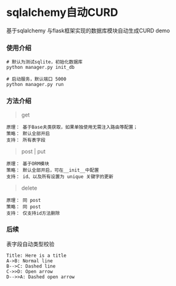 # sqlalchemy自动CURD

基于sqlalchemy 与flask框架实现的数据库模块自动生成CURD demo

### 使用介绍


	# 默认为测试sqlite，初始化数据库
	python manager.py init_db		
	
	# 启动服务，默认端口 5000	
	python manager.py run				


### 方法介绍

> get

	原理： 基于Base夫类获取，如果单独使用无需注入路由等配置；
	策略： 默认全部开启
	支持： 所有表字段

> post | put

	原理： 基于ORM模块
	策略： 默认全部开启，可在__init__中配置
	支持： id、以及所有设置为 unique 关键字的更新

> delete

	原理： 同 post
	策略： 同 post
	支持： 仅支持id方法删除


### 后续

表字段自动类型校验


```seq
Title: Here is a title
A->B: Normal line
B-->C: Dashed line
C->>D: Open arrow
D-->>A: Dashed open arrow
```


